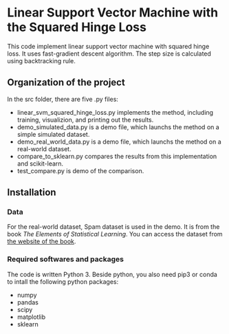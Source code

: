 # Linear Support Vector Machine with the Squared Hinge Loss

This code implement linear support vector machine with squared hinge loss. It uses fast-gradient descent algorithm. The step size is calculated using backtracking rule.

## Organization of the project
In the src folder, there are five .py files:

 - linear_svm_squared_hinge_loss.py implements the method, including training, visualizion, and printing out the results.
 - demo_simulated_data.py is a demo file, which launchs the method on a simple simulated dataset.
 - demo_real_world_data.py is a demo file, which launchs the method on a real-world dataset.
 - compare_to_sklearn.py compares the results from this implementation and scikit-learn.
 - test_compare.py is demo of the comparison.


## Installation 

### Data
For the real-world dataset, Spam dataset is used in the demo. It is from the book *The Elements of Statistical Learning*. You can access the dataset from [the website of the book](https://statweb.stanford.edu/~tibs/ElemStatLearn/datasets).


### Required softwares and packages

The code is written Python 3. Beside python, you also need pip3 or conda to intall the following python packages:

- numpy
- pandas
- scipy
- matplotlib
- sklearn